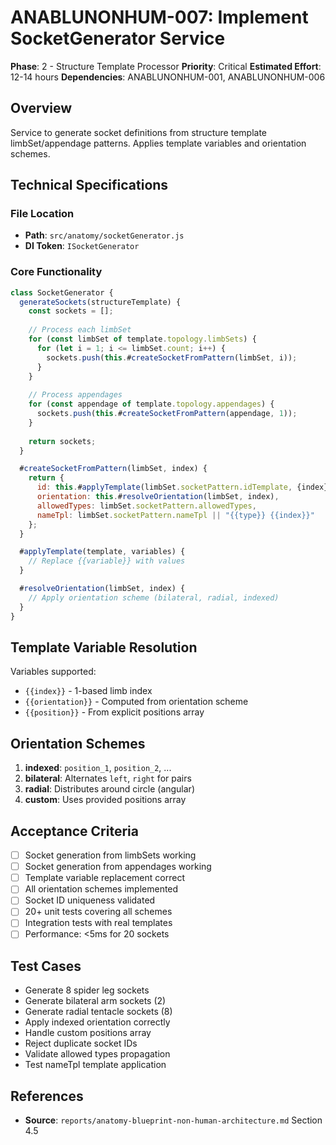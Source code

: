 # ANABLUNONHUM-007: Implement SocketGenerator Service

**Phase**: 2 - Structure Template Processor
**Priority**: Critical
**Estimated Effort**: 12-14 hours
**Dependencies**: ANABLUNONHUM-001, ANABLUNONHUM-006

## Overview

Service to generate socket definitions from structure template limbSet/appendage patterns. Applies template variables and orientation schemes.

## Technical Specifications

### File Location
- **Path**: `src/anatomy/socketGenerator.js`
- **DI Token**: `ISocketGenerator`

### Core Functionality

```javascript
class SocketGenerator {
  generateSockets(structureTemplate) {
    const sockets = [];
    
    // Process each limbSet
    for (const limbSet of template.topology.limbSets) {
      for (let i = 1; i <= limbSet.count; i++) {
        sockets.push(this.#createSocketFromPattern(limbSet, i));
      }
    }
    
    // Process appendages
    for (const appendage of template.topology.appendages) {
      sockets.push(this.#createSocketFromPattern(appendage, 1));
    }
    
    return sockets;
  }

  #createSocketFromPattern(limbSet, index) {
    return {
      id: this.#applyTemplate(limbSet.socketPattern.idTemplate, {index}),
      orientation: this.#resolveOrientation(limbSet, index),
      allowedTypes: limbSet.socketPattern.allowedTypes,
      nameTpl: limbSet.socketPattern.nameTpl || "{{type}} {{index}}"
    };
  }

  #applyTemplate(template, variables) {
    // Replace {{variable}} with values
  }

  #resolveOrientation(limbSet, index) {
    // Apply orientation scheme (bilateral, radial, indexed)
  }
}
```

## Template Variable Resolution

Variables supported:
- `{{index}}` - 1-based limb index
- `{{orientation}}` - Computed from orientation scheme
- `{{position}}` - From explicit positions array

## Orientation Schemes

1. **indexed**: `position_1`, `position_2`, ...
2. **bilateral**: Alternates `left`, `right` for pairs
3. **radial**: Distributes around circle (angular)
4. **custom**: Uses provided positions array

## Acceptance Criteria

- [ ] Socket generation from limbSets working
- [ ] Socket generation from appendages working
- [ ] Template variable replacement correct
- [ ] All orientation schemes implemented
- [ ] Socket ID uniqueness validated
- [ ] 20+ unit tests covering all schemes
- [ ] Integration tests with real templates
- [ ] Performance: <5ms for 20 sockets

## Test Cases

- Generate 8 spider leg sockets
- Generate bilateral arm sockets (2)
- Generate radial tentacle sockets (8)
- Apply indexed orientation correctly
- Handle custom positions array
- Reject duplicate socket IDs
- Validate allowed types propagation
- Test nameTpl template application

## References

- **Source**: `reports/anatomy-blueprint-non-human-architecture.md` Section 4.5
